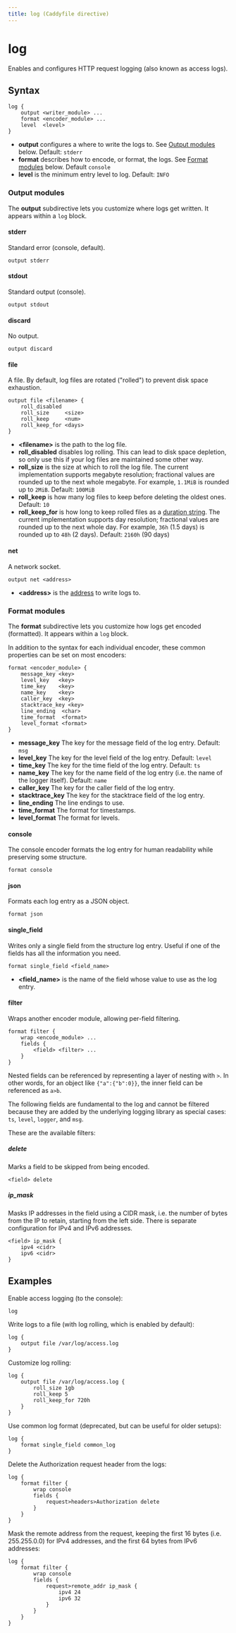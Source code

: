 ```yaml
---
title: log (Caddyfile directive)
---
```


# log

Enables and configures HTTP request logging (also known as access logs).

## Syntax

```caddy-d
log {
	output <writer_module> ...
	format <encoder_module> ...
	level  <level>
}
```

- **output** configures a where to write the logs to. See [Output modules](#output-modules) below. Default: `stderr`
- **format** describes how to encode, or format, the logs. See [Format modules](#format-modules) below. Default `console`
- **level** is the minimum entry level to log. Default: `INFO`

### Output modules

The **output** subdirective lets you customize where logs get written. It appears within a `log` block.

#### stderr

Standard error (console, default).

```caddy-d
output stderr
```

#### stdout

Standard output (console).

```caddy-d
output stdout
```

#### discard

No output.

```caddy-d
output discard
```

#### file

A file. By default, log files are rotated ("rolled") to prevent disk space exhaustion.

```caddy-d
output file <filename> {
	roll_disabled
	roll_size     <size>
	roll_keep     <num>
	roll_keep_for <days>
}
```

- **&lt;filename&gt;** is the path to the log file.
- **roll_disabled** disables log rolling. This can lead to disk space depletion, so only use this if your log files are maintained some other way.
- **roll_size** is the size at which to roll the log file. The current implementation supports megabyte resolution; fractional values are rounded up to the next whole megabyte. For example, `1.1MiB` is rounded up to `2MiB`. Default: `100MiB`
- **roll_keep** is how many log files to keep before deleting the oldest ones. Default: `10`
- **roll_keep_for** is how long to keep rolled files as a [duration string](/docs/conventions#durations). The current implementation supports day resolution; fractional values are rounded up to the next whole day. For example, `36h` (1.5 days) is rounded up to `48h` (2 days). Default: `2160h` (90 days)


#### net

A network socket.

```caddy-d
output net <address>
```

- **&lt;address&gt;** is the [address](/docs/conventions#network-addresses) to write logs to.



### Format modules

The **format** subdirective lets you customize how logs get encoded (formatted). It appears within a `log` block.

In addition to the syntax for each individual encoder, these common properties can be set on most encoders:

```caddy-d
format <encoder_module> {
	message_key <key>
	level_key   <key>
	time_key    <key>
	name_key    <key>
	caller_key  <key>
	stacktrace_key <key>
	line_ending  <char>
	time_format  <format>
	level_format <format>
}
```

- **message_key** The key for the message field of the log entry. Default: `msg`
- **level_key** The key for the level field of the log entry. Default: `level`
- **time_key** The key for the time field of the log entry. Default: `ts`
- **name_key** The key for the name field of the log entry (i.e. the name of the logger itself). Default: `name`
- **caller_key** The key for the caller field of the log entry.
- **stacktrace_key** The key for the stacktrace field of the log entry.
- **line_ending** The line endings to use.
- **time_format** The format for timestamps.
- **level_format** The format for levels.

#### console

The console encoder formats the log entry for human readability while preserving some structure.

```caddy-d
format console
```

#### json

Formats each log entry as a JSON object.

```caddy-d
format json
```

#### single_field

Writes only a single field from the structure log entry. Useful if one of the fields has all the information you need.

```caddy-d
format single_field <field_name>
```

- **&lt;field_name&gt;** is the name of the field whose value to use as the log entry.

#### filter

Wraps another encoder module, allowing per-field filtering.

```caddy-d
format filter {
	wrap <encode_module> ...
	fields {
		<field> <filter> ...
	}
}
```

Nested fields can be referenced by representing a layer of nesting with `>`. In other words, for an object like `{"a":{"b":0}}`, the inner field can be referenced as `a>b`.

The following fields are fundamental to the log and cannot be filtered because they are added by the underlying logging library as special cases: `ts`, `level`, `logger`, and `msg`.

These are the available filters:

##### delete

Marks a field to be skipped from being encoded.

```caddy-d
<field> delete
```

##### ip_mask

Masks IP addresses in the field using a CIDR mask, i.e. the number of bytes from the IP to retain, starting from the left side. There is separate configuration for IPv4 and IPv6 addresses.


```caddy-d
<field> ip_mask {
	ipv4 <cidr>
	ipv6 <cidr>
}
```




## Examples

Enable access logging (to the console):

```caddy-d
log
```

Write logs to a file (with log rolling, which is enabled by default):

```caddy-d
log {
	output file /var/log/access.log
}
```

Customize log rolling:

```caddy-d
log {
	output file /var/log/access.log {
		roll_size 1gb
		roll_keep 5
		roll_keep_for 720h
	}
}
```

Use common log format (deprecated, but can be useful for older setups):

```caddy-d
log {
	format single_field common_log
}
```

Delete the Authorization request header from the logs:

```caddy-d
log {
	format filter {
		wrap console
		fields {
			request>headers>Authorization delete
		}
	}
}
```

Mask the remote address from the request, keeping the first 16 bytes (i.e. 255.255.0.0) for IPv4 addresses, and the first 64 bytes from IPv6 addresses:

```caddy-d
log {
	format filter {
		wrap console
		fields {
			request>remote_addr ip_mask {
				ipv4 24
				ipv6 32
			}
		}
	}
}
```